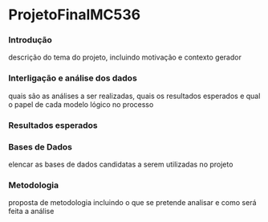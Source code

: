 # ProjetoFinalMC536

### Introdução

descrição do tema do projeto, incluindo motivação e contexto gerador

### Interligação e análise dos dados  
quais são as análises a ser realizadas, quais os resultados esperados e qual o papel de
cada modelo lógico no processo

### Resultados esperados

### Bases de Dados
elencar as bases de dados candidatas a serem utilizadas no projeto

### Metodologia
proposta de metodologia incluindo o que se pretende analisar e como será feita a
análise

